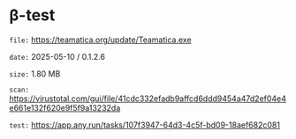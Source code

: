 β-test
=============

`file:` https://teamatica.org/update/Teamatica.exe

`date:` 2025-05-10 / 0.1.2.6

`size:` 1.80 MB

`scan:` https://virustotal.com/gui/file/41cdc332efadb9affcd6ddd9454a47d2ef04e4e661e132f620e9f5f9a13232da

`test:` https://app.any.run/tasks/107f3947-64d3-4c5f-bd09-18aef682c081